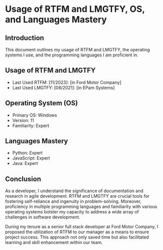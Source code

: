 # Usage of RTFM and LMGTFY, OS, and Languages Mastery

## Introduction
This document outlines my usage of RTFM and LMGTFY, the operating systems I use, and the programming languages I am proficient in.

## Usage of RTFM and LMGTFY
- Last Used RTFM: [11/2023]: [in Ford Motor Company]
- Last Used LMGTFY: [08/2021]: [in EPam Systems]

## Operating System (OS)
- Primary OS: Windows
- Version: 11
- Familiarity: Expert

## Languages Mastery
- Python: Expert
- JavaScript: Expert
- Java: Expert

## Conclusion
As a developer, I understand the significance of documentation and research in agile development. RTFM and LMGTFY are crucial tools for fostering self-reliance and ingenuity in problem-solving. Moreover, proficiency in multiple programming languages and familiarity with various operating systems bolster my capacity to address a wide array of challenges in software development.

During my tenure as a senior full stack developer at Ford Motor Company, I proposed the utilization of RTFM to our manager as a means to ensure project success. This approach not only saved time but also facilitated learning and skill enhancement within our team.